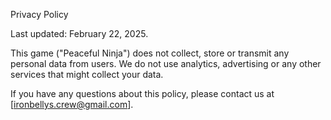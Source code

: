 Privacy Policy

Last updated: February 22, 2025.

This game ("Peaceful Ninja") does not collect, store or transmit any personal data from users. We do not use analytics, advertising or any other services that might collect your data.

If you have any questions about this policy, please contact us at [ironbellys.crew@gmail.com].
